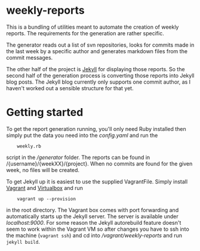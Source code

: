# weekly-reports

This is a bundling of utilities meant to automate the creation of weekly reports. The requirements for the generation are rather
specific.

The generator reads out a list of svn repositories, looks for commits made in the last week by a specific 
author and generates markdown files from the commit messages.

The other half of the project is [Jekyll](http://jekyllrb.com/) for displaying those reports. So the second half of the generation process is converting those
reports into Jekyll blog posts. The Jekyll blog currently only supports one commit author, as I haven't worked out a sensible structure
for that yet. 

# Getting started

To get the report generation running, you'll only need Ruby installed then simply put the data you need into the *config.yaml* and run 
the 
```
    weekly.rb
```
script in the */generator* folder.
The reports can be found in /{username}/{weekXX}/{project}. When no commits are found for the given week, no files will be created.

To get Jekyll up it is easiest to use the supplied VagrantFile. Simply install [Vagrant](https://www.vagrantup.com/downloads.html) and [Virtualbox](https://www.virtualbox.org/wiki/Downloads) and run

```
    vagrant up --provision
```
in the root directory. The Vagrant box comes with port forwarding and automatically starts up the Jekyll server. The server is 
available under *localhost:9000*. For some reason the Jekyll autorebuild feature doesn't seem to work within the Vagrant VM so after changes you have to ssh into the machine (```vagrant ssh```) and cd into */vagrant/weekly-reports* and run ```jekyll build```.
